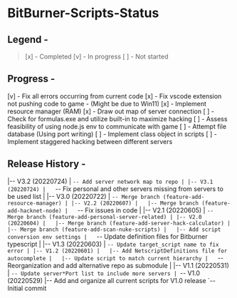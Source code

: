 # BitBurner-Scripts-Status

## Legend - 
> [x] - Completed
> [v] - In progress
> [ ] - Not started

## Progress - 
[v] - Fix all errors occurring from current code
[x] - Fix vscode extension not pushing code to game - (Might be due to Win11)
[x] - Implement resource manager (RAM)
[x] - Draw out map of server connection
[ ] - Check for formulas.exe and utilize built-in to maximize hacking
[ ] - Assess feasibility of using node.js env to communicate with game
[ ] - Attempt file database (Using port writing)
[ ] - Implement class object in scripts
[ ] - Implement staggered hacking between different servers

## Release History -
|-- V3.2 (20220724)
|   `-- Add server network map to repo
|
|-- V3.1 (20220724)
|   `-- Fix personal and other servers missing from servers to be used list
|
|-- V3.0 (20220722)
|   `-- Merge branch (feature-add-resource-manager)
|
|-- V2.2 (20220607)
|   |-- Merge branch (feature-add-hacknet-node)
|   `-- Fix issues in code
|
|-- V2.1 (20220605)
|   `-- Merge branch (feature-add-personal-server-related)
|
|-- V2.0 (20220604)
|   |-- Merge branch (feature-add-server-hack-calculator)
|   |-- Merge branch (feature-add-scan-nuke-scripts)
|   |-- Add script conversion env settings
|   `-- Update definition files for Bitburner typescript
|
|-- V1.3 (20220603)
|   `-- Update target_script name to fix error
|
|-- V1.2 (20220601)
|   |-- Add NetscriptDefinitions file for autocomplete
|   |-- Update script to match current hierarchy
|   `-- Reorganization and add alternative repo as submodule
|
|-- V1.1 (20220531)
|   `-- Update server*Port list to include more servers
|
`-- V1.0 (20220529)
    |-- Add and organize all current scripts for V1.0 release
    `-- Initial commit